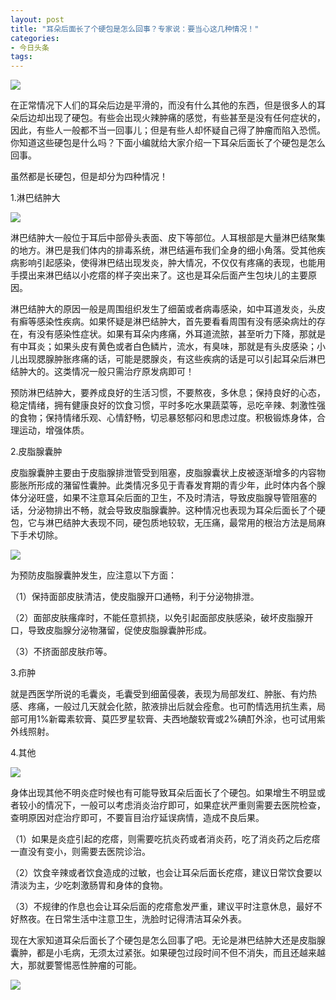```yaml
---
layout: post
title: "耳朵后面长了个硬包是怎么回事？专家说：要当心这几种情况！"
categories:
- 今日头条
tags:
---
```

![](http://p1.pstatp.com/large/167f000365a383b6de13)

在正常情况下人们的耳朵后边是平滑的，而没有什么其他的东西，但是很多人的耳朵后边却出现了硬包。有些会出现火辣肿痛的感觉，有些甚至是没有任何症状的，因此，有些人一般都不当一回事儿；但是有些人却怀疑自己得了肿瘤而陷入恐慌。你知道这些硬包是什么吗？下面小编就给大家介绍一下耳朵后面长了个硬包是怎么回事。

虽然都是长硬包，但是却分为四种情况！

1.淋巴结肿大

![](http://p1.pstatp.com/large/168000054af0a46e993e)

淋巴结肿大一般位于耳后中部骨头表面、皮下等部位。人耳根部是大量淋巴结聚集的地方。淋巴是我们体内的排毒系统，淋巴结遍布我们全身的细小角落。受其他疾病影响引起感染，使得淋巴结出现发炎，肿大情况，不仅仅有疼痛的表现，也能用手摸出来淋巴结以小疙瘩的样子突出来了。这也是耳朵后面产生包块儿的主要原因。

淋巴结肿大的原因一般是周围组织发生了细菌或者病毒感染，如中耳道发炎，头皮有癣等感染性疾病。如果怀疑是淋巴结肿大，首先要看看周围有没有感染病灶的存在，有没有感染性症状。如果有耳朵内疼痛，外耳道流脓，甚至听力下降，那就是有中耳炎；如果头皮有黄色或者白色鳞片，流水，有臭味，那就是有头皮感染；小儿出现腮腺肿胀疼痛的话，可能是腮腺炎，有这些疾病的话是可以引起耳朵后淋巴结肿大的。这类情况一般只需治疗原发病即可！

预防淋巴结肿大，要养成良好的生活习惯，不要熬夜，多休息；保持良好的心态，稳定情绪，拥有健康良好的饮食习惯，平时多吃水果蔬菜等，忌吃辛辣、刺激性强的食物；保持情绪乐观、心情舒畅，切忌暴怒郁闷和思虑过度。积极锻炼身体，合理运动，增强体质。

2.皮脂腺囊肿

皮脂腺囊肿主要由于皮脂腺排泄管受到阻塞，皮脂腺囊状上皮被逐渐增多的内容物膨胀所形成的潴留性囊肿。此类情况多见于青春发育期的青少年，此时体内各个腺体分泌旺盛，如果不注意耳朵后面的卫生，不及时清洁，导致皮脂腺导管阻塞的话，分泌物排出不畅，就会导致皮脂腺囊肿。这种情况也表现为耳朵后面长了个硬包，它与淋巴结肿大表现不同，硬包质地较软，无压痛，最常用的根治方法是局麻下手术切除。

![](http://p3.pstatp.com/large/167f00036ad54815b1f9)

为预防皮脂腺囊肿发生，应注意以下方面：

（1）保持面部皮肤清洁，使皮脂腺开口通畅，利于分泌物排泄。

（2）面部皮肤瘙痒时，不能任意抓挠，以免引起面部皮肤感染，破坏皮脂腺开口，导致皮脂腺分泌物潴留，促使皮脂腺囊肿形成。

（3）不挤面部皮肤疖等。

3.疖肿

就是西医学所说的毛囊炎，毛囊受到细菌侵袭，表现为局部发红、肿胀、有灼热感、疼痛，一般过几天就会化脓，脓液排出后就会痊愈。也可酌情选用抗生素，局部可用1%新霉素软膏、莫匹罗星软膏、夫西地酸软膏或2%碘酊外涂，也可试用紫外线照射。

4.其他

![](http://p3.pstatp.com/large/167f00036ca28f6863c6)

身体出现其他不明炎症时候也有可能导致耳朵后面长了个硬包。如果增生不明显或者较小的情况下，一般可以考虑消炎治疗即可，如果症状严重则需要去医院检查，查明原因对症治疗即可，不要盲目治疗延误病情，造成不良后果。

（1）如果是炎症引起的疙瘩，则需要吃抗炎药或者消炎药，吃了消炎药之后疙瘩一直没有变小，则需要去医院诊治。

（2）饮食辛辣或者饮食造成的过敏，也会让耳朵后面长疙瘩，建议日常饮食要以清淡为主，少吃刺激肠胃和身体的食物。

（3）不规律的作息也会让耳朵后面的疙瘩愈发严重，建议平时注意休息，最好不好熬夜。在日常生活中注意卫生，洗脸时记得清洁耳朵外表。

现在大家知道耳朵后面长了个硬包是怎么回事了吧。无论是淋巴结肿大还是皮脂腺囊肿，都是小毛病，无须太过紧张。如果硬包过段时间不但不消失，而且还越来越大，那就要警惕恶性肿瘤的可能。

![](http://p3.pstatp.com/large/167f0003640fe313c9a2)